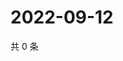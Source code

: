 # 2022-09-12

共 0 条

<!-- BEGIN WEIBO -->
<!-- 最后更新时间 Mon Sep 12 2022 09:58:40 GMT+0800 (China Standard Time) -->

<!-- END WEIBO -->
